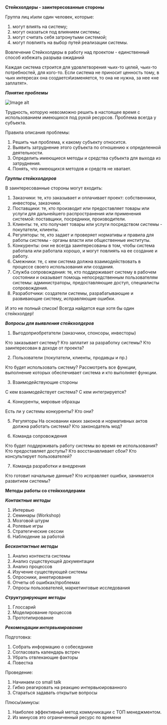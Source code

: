 ﻿**Стейкхолдеры - заинтересованные стороны**

Группа лиц и\или один человек, которые:
1. могут влиять на систему;
2. могут оказаться под влиянием системы;
3. могут считать себя затронутыми системой;
4. могут повлиять на выбор путей реализации системы.

Вовлечение Стейкхолдеры в работу над проектом - единственный способ избежать
разрыва ожиданий


Каждая система строится для удовлетворения чьих-то целей, чьих-то потребностей, для
кого-то. Если система не приносит ценность тому, в чьих интересах она
создается\изменяется, то она не нужна, за нее «не заплатят».


***Понятие проблемы***


![Image alt](https://github.com/dmatwe/projects/tree/main/OTUS_SA_ADVANCED/Стейкхолдеры/png)

Трудность, которую невозможно решить в настоящее время с использованием имеющихся под
рукой ресурсов.
Проблема всегда у субъекта.

Правила описания проблемы:

1. Решить чья проблема, к какому субъекту
относится.
2. Выявить затруднение этого субъекта по
отношению к определенной деятельности.
3. Определить имеющиеся методы и средства
субъекта для выхода из затруднения.
4. Понять, что имеющихся методов и средств не
хватает.

***Группы стейкхолдеров***

В заинтересованные стороны могут входить:

1. Заказчики: те, кто заказывает и оплачивает проект: собственники, инвесторы,
заказчики.
2. Поставщики: те, кто производит или предоставляет товары или услуги для
дальнейшего распространения или применения системой: поставщики, посредники,
производители.
3. Клиенты: те, кто получает товары или услуги посредством системы - покупатели,
клиенты.
4. Регуляторы: те, кто задает и проверяет нормативы и правила для работы системы -
органы власти или общественные институты.
5. Конкуренты: они не всегда заинтересованы в том, чтобы система работала или
работала хорошо, и могут повлиять на ее создание и работу.
6. Смежники: те, с кем система должна взаимодействовать в процессе своего
использования или создания.
7. Служба сопровождения: те, кто поддерживает систему в рабочем состоянии и
оказывает помощь непосредственным пользователям системы: администраторы,
предоставляющие доступ, специалисты сопровождения.
8. Разработчики: создатели системы, разрабатывающие и развивающие систему,
исправляющие ошибки.

И это не полный список! Всегда найдется еще хотя бы один стейкхолдер!


***Вопросы для выявления стейкхолдеров***

1. Выгодоприобретатели (заказчики, спонсоры, инвесторы)

Кто заказывает систему? Кто заплатит за разработку системы? Кто
заинтересован в доходе от проекта?

2. Пользователи (покупатели, клиенты, продавцы и пр.)

Кто будет использовать систему? Рассмотреть все функции, выполнение
которых обеспечивает система и кто выполняет функции.

3. Взаимодействующие стороны

С кем взаимодействует система? С кем интегрируется?

4. Конкуренты, мировые образцы

Есть ли у системы конкуренты? Кто они?

5. Регуляторы 
На основании каких законов и нормативных актов должна работать система? Кто законодатель мод?

6. Команда сопровождения

Кто будет поддерживать работу системы во время ее использования? Кто
предоставляет доступы? Кто восстанавливает сбои? Кто консультирует
пользователей?

7. Команда разработки и внедрения

Кто готовит начальные данные? Кто исправляет ошибки, занимается
развитием системы?


**Методы работы со стейкхолдерами**

***Контактные методы***

1. Интервью
2. Семинары (Workshop)
3. Мозговой штурм
4. Ролевые игры
5. Стратегические сессии
6. Наблюдение за работой

***Бесконтактные методы***

1. Анализ контекста системы
2. Анализ существующей документации
3. Анализ процессов
4. Изучение существующей системы
5. Опросники, анкетирование
6. Отчеты об ошибках/проблемах
7. Опросы пользователей, маркетинговые
исследования

***Структурирующие методы***
1. Глоссарий
2. Моделирование процессов
3. Прототипирование


***Рекомендации интервьюирование***

Подготовка:
1. Собрать информацию о собеседнике
2. Согласовать календарь встреч
3. Убрать отвлекающие факторы
4. Повестка

Проведение:
1. Начинаем со small talk
2. Гибко реагировать на реакцию интервьюированного
3. Стараться задавать открытые вопросы

Плюсы\минусы:
1. Наиболее эффективный метод коммуникации с ТОП
менеджментом.
2. Из минусов это ограниченный
ресурс по времени
